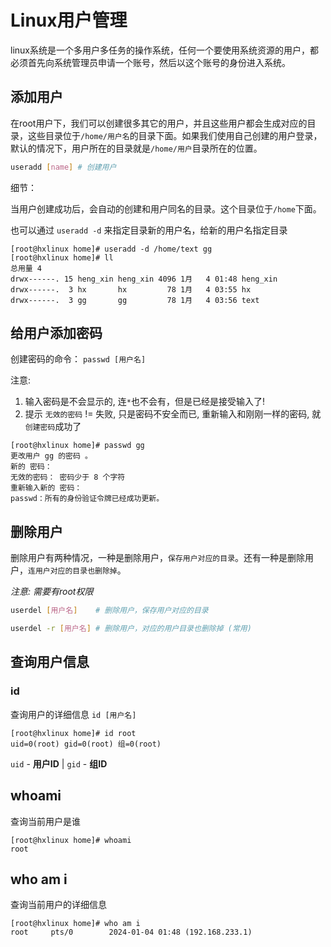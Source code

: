 # Linux用户管理
linux系统是一个多用户多任务的操作系统，任何一个要使用系统资源的用户，都必须首先向系统管理员申请一个账号，然后以这个账号的身份进入系统。

## 添加用户
在root用户下，我们可以创建很多其它的用户，并且这些用户都会生成对应的目录，这些目录位于`/home/用户名`的目录下面。如果我们使用自己创建的用户登录，默认的情况下，用户所在的目录就是`/home/用户`目录所在的位置。

```Bash
useradd [name] # 创建用户
```

细节：

当用户创建成功后，会自动的创建和用户同名的目录。这个目录位于`/home`下面。

也可以通过 `useradd -d` 来指定目录新的用户名，给新的用户名指定目录

```Shell
[root@hxlinux home]# useradd -d /home/text gg
[root@hxlinux home]# ll
总用量 4
drwx------. 15 heng_xin heng_xin 4096 1月   4 01:48 heng_xin
drwx------.  3 hx       hx         78 1月   4 03:55 hx
drwx------.  3 gg       gg         78 1月   4 03:56 text
```

## 给用户添加密码

创建密码的命令： `passwd [用户名]`

注意: 

1. 输入密码是不会显示的, 连`*`也不会有，但是已经是接受输入了!
2. 提示 `无效的密码` != 失败, 只是密码不安全而已, 重新输入和刚刚一样的密码, 就`创建密码`成功了

```Shell
[root@hxlinux home]# passwd gg
更改用户 gg 的密码 。
新的 密码：
无效的密码： 密码少于 8 个字符
重新输入新的 密码：
passwd：所有的身份验证令牌已经成功更新。
```

## 删除用户
删除用户有两种情况，一种是删除用户，`保存用户对应的目录`。还有一种是删除用户，`连用户对应的目录也删除掉`。

*注意: 需要有root权限*

```Bash
userdel [用户名]    # 删除用户，保存用户对应的目录

userdel -r [用户名] # 删除用户，对应的用户目录也删除掉 (常用)
```

## 查询用户信息
### id

查询用户的详细信息 `id [用户名]`
```Shell
[root@hxlinux home]# id root
uid=0(root) gid=0(root) 组=0(root)
```

`uid` - **用户ID** | `gid` - **组ID**

## whoami

查询当前用户是谁
```Shell
[root@hxlinux home]# whoami
root
```

## who am i

查询当前用户的详细信息
```Shell
[root@hxlinux home]# who am i
root     pts/0        2024-01-04 01:48 (192.168.233.1)
```
